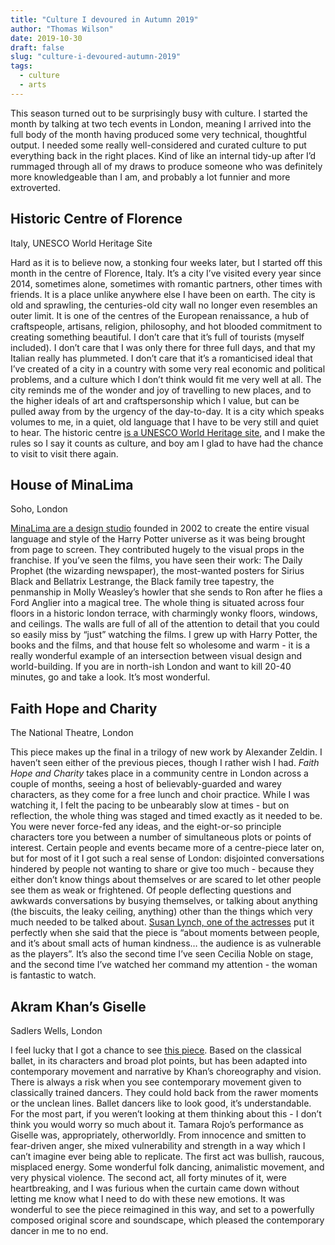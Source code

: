 ```yaml
---
title: "Culture I devoured in Autumn 2019"
author: "Thomas Wilson"
date: 2019-10-30
draft: false
slug: "culture-i-devoured-autumn-2019"
tags:
  - culture
  - arts
---
```


This season turned out to be surprisingly busy with culture. I started the month by talking at two tech events in London, meaning I arrived into the full body of the month having produced some very technical, thoughtful output. I needed some really well-considered and curated culture to put everything back in the right places. Kind of like an internal tidy-up after I’d rummaged through all of my draws to produce someone who was definitely more knowledgeable than I am, and probably a lot funnier and more extroverted.

## Historic Centre of Florence

Italy, UNESCO World Heritage Site

Hard as it is to believe now, a stonking four weeks later, but I started off this month in the centre of Florence, Italy. It’s a city I’ve visited every year since 2014, sometimes alone, sometimes with romantic partners, other times with friends. It is a place unlike anywhere else I have been on earth. The city is old and sprawling, the centuries-old city wall no longer even resembles an outer limit. It is one of the centres of the European renaissance, a hub of craftspeople, artisans, religion, philosophy, and hot blooded commitment to creating something beautiful. I don’t care that it’s full of tourists (myself included). I don’t care that I was only there for three full days, and that my Italian really has plummeted. I don’t care that it’s a romanticised ideal that I’ve created of a city in a country with some very real economic and political problems, and a culture which I don’t think would fit me very well at all. The city reminds me of the wonder and joy of travelling to new places, and to the higher ideals of art and craftspersonship which I value, but can be pulled away from by the urgency of the day-to-day. It is a city which speaks volumes to me, in a quiet, old language that I have to be very still and quiet to hear. The historic centre [is a UNESCO World Heritage site](https://whc.unesco.org/en/list/174/), and I make the rules so I say it counts as culture, and boy am I glad to have had the chance to visit to visit there again.

## House of MinaLima

Soho, London

[MinaLima are a design studio](https://minalima.com/about/) founded in 2002 to create the entire visual language and style of the Harry Potter universe as it was being brought from page to screen. They contributed hugely to the visual props in the franchise. If you’ve seen the films, you have seen their work: The Daily Prophet (the wizarding newspaper), the most-wanted posters for Sirius Black and Bellatrix Lestrange, the Black family tree tapestry, the penmanship in Molly Weasley’s howler that she sends to Ron after he flies a Ford Anglier into a magical tree. The whole thing is situated across four floors in a historic london terrace, with charmingly wonky floors, windows, and ceilings. The walls are full of all of the attention to detail that you could so easily miss by “just” watching the films. I grew up with Harry Potter, the books and the films, and that house felt so wholesome and warm - it is a really wonderful example of an intersection between visual design and world-building. If you are in north-ish London and want to kill 20-40 minutes, go and take a look. It’s most wonderful.

## Faith Hope and Charity

The National Theatre, London

This piece makes up the final in a trilogy of new work by Alexander Zeldin. I haven’t seen either of the previous pieces, though I rather wish I had. _Faith Hope and Charity_ takes place in a community centre in London across a couple of months, seeing a host of believably-guarded and warey characters, as they come for a free lunch and choir practice. While I was watching it, I felt the pacing to be unbearably slow at times - but on reflection, the whole thing was staged and timed exactly as it needed to be. You were never force-fed any ideas, and the eight-or-so principle characters tore you between a number of simultaneous plots or points of interest. Certain people and events became more of a centre-piece later on, but for most of it I got such a real sense of London: disjointed conversations hindered by people not wanting to share or give too much - because they either don’t know things about themselves or are scared to let other people see them as weak or frightened. Of people deflecting questions and awkwards conversations by busying themselves, or talking about anything (the biscuits, the leaky ceiling, anything) other than the things which very much needed to be talked about. [Susan Lynch, one of the actresses](https://www.nationaltheatre.org.uk/shows/faith-hope-and-charity) put it perfectly when she said that the piece is “about moments between people, and it’s about small acts of human kindness… the audience is as vulnerable as the players”. It’s also the second time I’ve seen Cecilia Noble on stage, and the second time I’ve watched her command my attention - the woman is fantastic to watch.

## Akram Khan’s Giselle

Sadlers Wells, London

I feel lucky that I got a chance to see [this piece](https://www.ballet.org.uk/production/akram-khan-giselle/). Based on the classical ballet, in its characters and broad plot points, but has been adapted into contemporary movement and narrative by Khan’s choreography and vision. There is always a risk when you see contemporary movement given to classically trained dancers. They could hold back from the rawer moments or the unclean lines. Ballet dancers like to look good, it’s understandable. For the most part, if you weren’t looking at them thinking about this - I don’t think you would worry so much about it. Tamara Rojo’s performance as Giselle was, appropriately, otherworldly. From innocence and smitten to fear-driven anger, she mixed vulnerability and strength in a way which I can’t imagine ever being able to replicate. The first act was bullish, raucous, misplaced energy. Some wonderful folk dancing, animalistic movement, and very physical violence. The second act, all forty minutes of it, were heartbreaking, and I was furious when the curtain came down without letting me know what I need to do with these new emotions. It was wonderful to see the piece reimagined in this way, and set to a powerfully composed original score and soundscape, which pleased the contemporary dancer in me to no end.
